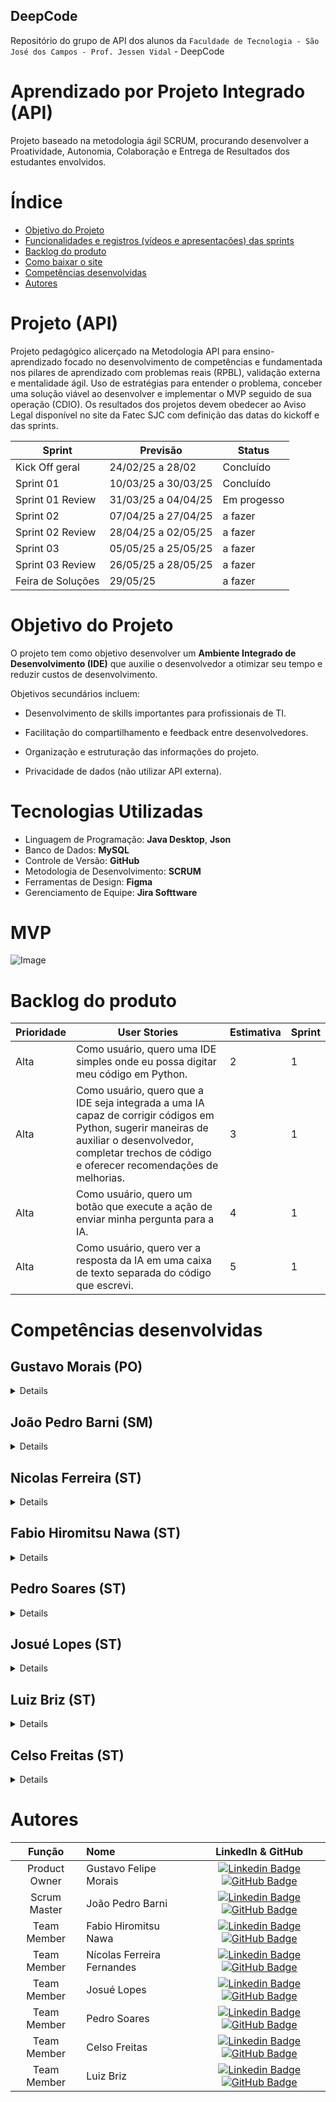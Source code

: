 ## DeepCode
Repositório do grupo de API dos alunos da `Faculdade de Tecnologia - São José dos Campos - Prof. Jessen Vidal` -  DeepCode

# Aprendizado por Projeto Integrado (API)

Projeto baseado na metodologia ágil SCRUM, procurando desenvolver a Proatividade, Autonomia, Colaboração e Entrega de Resultados dos estudantes envolvidos.

# Índice
* [Objetivo do Projeto](#objetivo-do-projeto)
* [Funcionalidades e registros (vídeos e apresentações) das sprints](#funcionalidades-e-registros-(vídeos-e-apresentações)-das-sprints)
* [Backlog do produto](#Backlog-do-produto)
* [Como baixar o site](#Como-baixar-o-site)
* [Competências desenvolvidas](#competências-desenvolvidas)
* [Autores](#autores)

# Projeto (API)
Projeto pedagógico alicerçado na Metodologia API para ensino-aprendizado focado no desenvolvimento de competências e fundamentada nos pilares de aprendizado com problemas reais (RPBL), validação externa e mentalidade ágil. Uso de estratégias para entender o problema, conceber uma solução viável ao desenvolver e implementar o MVP seguido de sua operação (CDIO). Os resultados dos projetos devem obedecer ao Aviso Legal disponível no site da Fatec SJC com definição das datas do kickoff e das sprints.

Sprint | Previsão | Status|
|------|--------|------|
|Kick Off geral | 24/02/25 a 28/02 | Concluído |
|Sprint 01 | 10/03/25 a 30/03/25 | Concluído |
|Sprint 01 Review | 31/03/25 a 04/04/25 | Em progesso |
|Sprint 02| 07/04/25 a 27/04/25 | a fazer  |
|Sprint 02 Review | 28/04/25 a 02/05/25 | a fazer  |
|Sprint 03| 05/05/25 a 25/05/25 | a fazer  |
|Sprint 03 Review | 26/05/25 a 28/05/25 | a fazer  |
|Feira de Soluções| 29/05/25 | a fazer  |

# Objetivo do Projeto
O projeto tem como objetivo desenvolver um **Ambiente Integrado de Desenvolvimento (IDE)** que auxilie o desenvolvedor a otimizar seu tempo e reduzir custos de desenvolvimento.

Objetivos secundários incluem:
- Desenvolvimento de skills importantes para profissionais de TI.
- Facilitação do compartilhamento e feedback entre desenvolvedores.
- Organização e estruturação das informações do projeto.


- Privacidade de dados (não utilizar API externa).

# Tecnologias Utilizadas
- Linguagem de Programação: **Java Desktop**, **Json**
- Banco de Dados: **MySQL**
- Controle de Versão: **GitHub**
- Metodologia de Desenvolvimento: **SCRUM**
- Ferramentas de Design: **Figma**
- Gerenciamento de Equipe: **Jira Softtware**

# MVP 

![Image](https://github.com/user-attachments/assets/b74d5ef4-5968-48a1-9348-42ac37b4f8d6)

# Backlog do produto

| Prioridade | User Stories | Estimativa | Sprint |
| --------- | ------------- | ---------- | ------ |
| Alta | Como usuário, quero uma IDE simples onde eu possa digitar meu código em Python. | 2 | 1 |
| Alta | Como usuário, quero que a IDE seja integrada a uma IA capaz de corrigir códigos em Python, sugerir maneiras de auxiliar o desenvolvedor, completar trechos de código e oferecer recomendações de melhorias. | 3 | 1 |
| Alta | Como usuário, quero um botão que execute a ação de enviar minha pergunta para a IA. | 4 | 1 |
| Alta | Como usuário, quero ver a resposta da IA em uma caixa de texto separada do código que escrevi. | 5 | 1 |

# Competências desenvolvidas

## Gustavo Morais (PO)
<details>

## Hard Skill (saber tecnológico)
<details>
<summary>Hard Skills desenvolvidas</summary>
  
| Tecnologia/Metodologia | Classificação |
| ---------------------- | ------------- |
| GitHub | ☆ ☆ ☆ ☆ ☆ ☆ ☆ ☆ ☆ ☆ |
| Gestão de Projetos | ☆ ☆ ☆ ☆ ☆ ☆ ☆ ☆ ☆ ☆ |
| Scrum Master | ☆ ☆ ☆ ☆ ☆ ☆ ☆ ☆ ☆ ☆ |
| Product Owner | ☆ ☆ ☆ ☆ ☆ ☆ ☆ ☆ ☆ ☆ |
| Markdown | ☆ ☆ ☆ ☆ ☆ ☆ ☆ ☆ ☆ ☆ |
| Git Projects | ☆ ☆ ☆ ☆ ☆ ☆ ☆ ☆ ☆ ☆ |
| HTML | ☆ ☆ ☆ ☆ ☆ ☆ ☆ ☆ ☆ ☆ |
| CSS | ☆ ☆ ☆ ☆ ☆ ☆ ☆ ☆ ☆ ☆ |
| Jira | ☆ ☆ ☆ ☆ ☆ ☆ ☆ ☆ ☆ ☆ |
| Figma | ☆ ☆ ☆ ☆ ☆ ☆ ☆ ☆ ☆ ☆ |
 
</details>

## Soft Skill (saber comportamental)
<details>
<summary>Soft Skills desenvolvidas</summary>

| Habilidades | Classificação |
| ---------------------- | ------------- |
| Colaboração | ☆ ☆ ☆ ☆ ☆ ☆ ☆ ☆ ☆ ☆ |
| Proatividade| ☆ ☆ ☆ ☆ ☆ ☆ ☆ ☆ ☆ ☆ |
| Pensamento Crítico | ☆ ☆ ☆ ☆ ☆ ☆ ☆ ☆ ☆ ☆ |
| Gerenciamento de Tempo | ☆ ☆ ☆ ☆ ☆ ☆ ☆ ☆ ☆ ☆ |
| Adaptabilidade | ☆ ☆ ☆ ☆ ☆ ☆ ☆ ☆ ☆ ☆ |
| Resiliência | ☆ ☆ ☆ ☆ ☆ ☆ ☆ ☆ ☆ ☆ |
| Comunicação | ☆ ☆ ☆ ☆ ☆ ☆ ☆ ☆ ☆ ☆ |


</details>

</details>

## João Pedro Barni (SM)
<details>

## Hard Skill (saber tecnológico)
<details>
<summary>Hard Skills desenvolvidas</summary>
  
| Tecnologia/Metodologia | Classificação |
| ---------------------- | ------------- |
| GitHub | ☆ ☆ ☆ ☆ ☆ ☆ ☆ ☆ ☆ ☆ |
| Gestão de Projetos | ☆ ☆ ☆ ☆ ☆ ☆ ☆ ☆ ☆ ☆ |
| Scrum Master | ☆ ☆ ☆ ☆ ☆ ☆ ☆ ☆ ☆ ☆ |
| Product Owner | ☆ ☆ ☆ ☆ ☆ ☆ ☆ ☆ ☆ ☆ |
| Markdown | ☆ ☆ ☆ ☆ ☆ ☆ ☆ ☆ ☆ ☆ |
| Git Projects | ☆ ☆ ☆ ☆ ☆ ☆ ☆ ☆ ☆ ☆ |
| HTML | ☆ ☆ ☆ ☆ ☆ ☆ ☆ ☆ ☆ ☆ |
| CSS | ☆ ☆ ☆ ☆ ☆ ☆ ☆ ☆ ☆ ☆ |
| Jira | ☆ ☆ ☆ ☆ ☆ ☆ ☆ ☆ ☆ ☆ |
| Figma | ☆ ☆ ☆ ☆ ☆ ☆ ☆ ☆ ☆ ☆ |
 
</details>

## Soft Skill (saber comportamental)
<details>
<summary>Soft Skills desenvolvidas</summary>

| Habilidades | Classificação |
| ---------------------- | ------------- |
| Colaboração | ☆ ☆ ☆ ☆ ☆ ☆ ☆ ☆ ☆ ☆ |
| Proatividade| ☆ ☆ ☆ ☆ ☆ ☆ ☆ ☆ ☆ ☆ |
| Pensamento Crítico | ☆ ☆ ☆ ☆ ☆ ☆ ☆ ☆ ☆ ☆ |
| Gerenciamento de Tempo | ☆ ☆ ☆ ☆ ☆ ☆ ☆ ☆ ☆ ☆ |
| Adaptabilidade | ☆ ☆ ☆ ☆ ☆ ☆ ☆ ☆ ☆ ☆ |
| Resiliência | ☆ ☆ ☆ ☆ ☆ ☆ ☆ ☆ ☆ ☆ |

</details>

</details>

## Nicolas Ferreira (ST)
<details>

## Hard Skill (saber tecnológico)
<details>
<summary>Hard Skills desenvolvidas</summary>
  
| Tecnologia/Metodologia | Classificação |
| ---------------------- | ------------- |
| GitHub | ☆ ☆ ☆ ☆ ☆ ☆ ☆ ☆ ☆ ☆ |
| Gestão de Projetos | ☆ ☆ ☆ ☆ ☆ ☆ ☆ ☆ ☆ ☆ |
| Scrum Master | ☆ ☆ ☆ ☆ ☆ ☆ ☆ ☆ ☆ ☆ |
| Product Owner | ☆ ☆ ☆ ☆ ☆ ☆ ☆ ☆ ☆ ☆ |
| Markdown | ☆ ☆ ☆ ☆ ☆ ☆ ☆ ☆ ☆ ☆ |
| Git Projects | ☆ ☆ ☆ ☆ ☆ ☆ ☆ ☆ ☆ ☆ |
| HTML | ☆ ☆ ☆ ☆ ☆ ☆ ☆ ☆ ☆ ☆ |
| CSS | ☆ ☆ ☆ ☆ ☆ ☆ ☆ ☆ ☆ ☆ |
| Jira | ☆ ☆ ☆ ☆ ☆ ☆ ☆ ☆ ☆ ☆ |
| Figma | ☆ ☆ ☆ ☆ ☆ ☆ ☆ ☆ ☆ ☆ |
 
</details>

## Soft Skill (saber comportamental)
<details>
<summary>Soft Skills desenvolvidas</summary>

| Habilidades | Classificação |
| ---------------------- | ------------- |
| Colaboração | ☆ ☆ ☆ ☆ ☆ ☆ ☆ ☆ ☆ ☆ |
| Proatividade| ☆ ☆ ☆ ☆ ☆ ☆ ☆ ☆ ☆ ☆ |
| Pensamento Crítico | ☆ ☆ ☆ ☆ ☆ ☆ ☆ ☆ ☆ ☆ |
| Gerenciamento de Tempo | ☆ ☆ ☆ ☆ ☆ ☆ ☆ ☆ ☆ ☆ |
| Adaptabilidade | ☆ ☆ ☆ ☆ ☆ ☆ ☆ ☆ ☆ ☆ |
| Resiliência | ☆ ☆ ☆ ☆ ☆ ☆ ☆ ☆ ☆ ☆ |

</details>

</details>


## Fabio Hiromitsu Nawa (ST)
<details>

## Hard Skill (saber tecnológico)
<details>
<summary>Hard Skills desenvolvidas</summary>
  
| Tecnologia/Metodologia | Classificação |
| ---------------------- | ------------- |
| GitHub | ☆ ☆ ☆ ☆ ☆ ☆ ☆ ☆ ☆ ☆ |
| Gestão de Projetos | ☆ ☆ ☆ ☆ ☆ ☆ ☆ ☆ ☆ ☆ |
| Scrum Master | ☆ ☆ ☆ ☆ ☆ ☆ ☆ ☆ ☆ ☆ |
| Product Owner | ☆ ☆ ☆ ☆ ☆ ☆ ☆ ☆ ☆ ☆ |
| Markdown | ☆ ☆ ☆ ☆ ☆ ☆ ☆ ☆ ☆ ☆ |
| Git Projects | ☆ ☆ ☆ ☆ ☆ ☆ ☆ ☆ ☆ ☆ |
| HTML | ☆ ☆ ☆ ☆ ☆ ☆ ☆ ☆ ☆ ☆ |
| CSS | ☆ ☆ ☆ ☆ ☆ ☆ ☆ ☆ ☆ ☆ |
| Jira | ☆ ☆ ☆ ☆ ☆ ☆ ☆ ☆ ☆ ☆ |
| Figma | ☆ ☆ ☆ ☆ ☆ ☆ ☆ ☆ ☆ ☆ |
 
</details>

## Soft Skill (saber comportamental)
<details>
<summary>Soft Skills desenvolvidas</summary>

| Habilidades | Classificação |
| ---------------------- | ------------- |
| Colaboração | ☆ ☆ ☆ ☆ ☆ ☆ ☆ ☆ ☆ ☆ |
| Proatividade| ☆ ☆ ☆ ☆ ☆ ☆ ☆ ☆ ☆ ☆ |
| Pensamento Crítico | ☆ ☆ ☆ ☆ ☆ ☆ ☆ ☆ ☆ ☆ |
| Gerenciamento de Tempo | ☆ ☆ ☆ ☆ ☆ ☆ ☆ ☆ ☆ ☆ |
| Adaptabilidade | ☆ ☆ ☆ ☆ ☆ ☆ ☆ ☆ ☆ ☆ |
| Resiliência | ☆ ☆ ☆ ☆ ☆ ☆ ☆ ☆ ☆ ☆ |

</details>

</details>


## Pedro Soares (ST)
<details>

## Hard Skill (saber tecnológico)
<details>
<summary>Hard Skills desenvolvidas</summary>
  
| Tecnologia/Metodologia | Classificação |
| ---------------------- | ------------- |
| GitHub | ☆ ☆ ☆ ☆ ☆ ☆ ☆ ☆ ☆ ☆ |
| Gestão de Projetos | ☆ ☆ ☆ ☆ ☆ ☆ ☆ ☆ ☆ ☆ |
| Scrum Master | ☆ ☆ ☆ ☆ ☆ ☆ ☆ ☆ ☆ ☆ |
| Product Owner | ☆ ☆ ☆ ☆ ☆ ☆ ☆ ☆ ☆ ☆ |
| Markdown | ☆ ☆ ☆ ☆ ☆ ☆ ☆ ☆ ☆ ☆ |
| Git Projects | ☆ ☆ ☆ ☆ ☆ ☆ ☆ ☆ ☆ ☆ |
| HTML | ☆ ☆ ☆ ☆ ☆ ☆ ☆ ☆ ☆ ☆ |
| CSS | ☆ ☆ ☆ ☆ ☆ ☆ ☆ ☆ ☆ ☆ |
| Jira | ☆ ☆ ☆ ☆ ☆ ☆ ☆ ☆ ☆ ☆ |
| Figma | ☆ ☆ ☆ ☆ ☆ ☆ ☆ ☆ ☆ ☆ |
 
</details>

## Soft Skill (saber comportamental)
<details>
<summary>Soft Skills desenvolvidas</summary>

| Habilidades | Classificação |
| ---------------------- | ------------- |
| Colaboração | ☆ ☆ ☆ ☆ ☆ ☆ ☆ ☆ ☆ ☆ |
| Proatividade| ☆ ☆ ☆ ☆ ☆ ☆ ☆ ☆ ☆ ☆ |
| Pensamento Crítico | ☆ ☆ ☆ ☆ ☆ ☆ ☆ ☆ ☆ ☆ |
| Gerenciamento de Tempo | ☆ ☆ ☆ ☆ ☆ ☆ ☆ ☆ ☆ ☆ |
| Adaptabilidade | ☆ ☆ ☆ ☆ ☆ ☆ ☆ ☆ ☆ ☆ |
| Resiliência | ☆ ☆ ☆ ☆ ☆ ☆ ☆ ☆ ☆ ☆ |

</details>

</details>

## Josué Lopes (ST)
<details>

## Hard Skill (saber tecnológico)
<details>
<summary>Hard Skills desenvolvidas</summary>
  
| Tecnologia/Metodologia | Classificação |
| ---------------------- | ------------- |
| GitHub | ☆ ☆ ☆ ☆ ☆ ☆ ☆ ☆ ☆ ☆ |
| Gestão de Projetos | ☆ ☆ ☆ ☆ ☆ ☆ ☆ ☆ ☆ ☆ |
| Scrum Master | ☆ ☆ ☆ ☆ ☆ ☆ ☆ ☆ ☆ ☆ |
| Product Owner | ☆ ☆ ☆ ☆ ☆ ☆ ☆ ☆ ☆ ☆ |
| Markdown | ☆ ☆ ☆ ☆ ☆ ☆ ☆ ☆ ☆ ☆ |
| Git Projects | ☆ ☆ ☆ ☆ ☆ ☆ ☆ ☆ ☆ ☆ |
| HTML | ☆ ☆ ☆ ☆ ☆ ☆ ☆ ☆ ☆ ☆ |
| CSS | ☆ ☆ ☆ ☆ ☆ ☆ ☆ ☆ ☆ ☆ |
| Jira | ☆ ☆ ☆ ☆ ☆ ☆ ☆ ☆ ☆ ☆ |
| Figma | ☆ ☆ ☆ ☆ ☆ ☆ ☆ ☆ ☆ ☆ |
 
</details>

## Soft Skill (saber comportamental)
<details>
<summary>Soft Skills desenvolvidas</summary>

| Habilidades | Classificação |
| ---------------------- | ------------- |
| Colaboração | ☆ ☆ ☆ ☆ ☆ ☆ ☆ ☆ ☆ ☆ |
| Proatividade| ☆ ☆ ☆ ☆ ☆ ☆ ☆ ☆ ☆ ☆ |
| Pensamento Crítico | ☆ ☆ ☆ ☆ ☆ ☆ ☆ ☆ ☆ ☆ |
| Gerenciamento de Tempo | ☆ ☆ ☆ ☆ ☆ ☆ ☆ ☆ ☆ ☆ |
| Adaptabilidade | ☆ ☆ ☆ ☆ ☆ ☆ ☆ ☆ ☆ ☆ |
| Resiliência | ☆ ☆ ☆ ☆ ☆ ☆ ☆ ☆ ☆ ☆ |

</details>

</details>

## Luiz Briz (ST)
<details>

## Hard Skill (saber tecnológico)
<details>
<summary>Hard Skills desenvolvidas</summary>
  
| Tecnologia/Metodologia | Classificação |
| ---------------------- | ------------- |
| GitHub | ☆ ☆ ☆ ☆ ☆ ☆ ☆ ☆ ☆ ☆ |
| Gestão de Projetos | ☆ ☆ ☆ ☆ ☆ ☆ ☆ ☆ ☆ ☆ |
| Scrum Master | ☆ ☆ ☆ ☆ ☆ ☆ ☆ ☆ ☆ ☆ |
| Product Owner | ☆ ☆ ☆ ☆ ☆ ☆ ☆ ☆ ☆ ☆ |
| Markdown | ☆ ☆ ☆ ☆ ☆ ☆ ☆ ☆ ☆ ☆ |
| Git Projects | ☆ ☆ ☆ ☆ ☆ ☆ ☆ ☆ ☆ ☆ |
| HTML | ☆ ☆ ☆ ☆ ☆ ☆ ☆ ☆ ☆ ☆ |
| CSS | ☆ ☆ ☆ ☆ ☆ ☆ ☆ ☆ ☆ ☆ |
| Jira | ☆ ☆ ☆ ☆ ☆ ☆ ☆ ☆ ☆ ☆ |
| Figma | ☆ ☆ ☆ ☆ ☆ ☆ ☆ ☆ ☆ ☆ |
 
</details>

## Soft Skill (saber comportamental)
<details>
<summary>Soft Skills desenvolvidas</summary>

| Habilidades | Classificação |
| ---------------------- | ------------- |
| Colaboração | ☆ ☆ ☆ ☆ ☆ ☆ ☆ ☆ ☆ ☆ |
| Proatividade| ☆ ☆ ☆ ☆ ☆ ☆ ☆ ☆ ☆ ☆ |
| Pensamento Crítico | ☆ ☆ ☆ ☆ ☆ ☆ ☆ ☆ ☆ ☆ |
| Gerenciamento de Tempo | ☆ ☆ ☆ ☆ ☆ ☆ ☆ ☆ ☆ ☆ |
| Adaptabilidade | ☆ ☆ ☆ ☆ ☆ ☆ ☆ ☆ ☆ ☆ |
| Resiliência | ☆ ☆ ☆ ☆ ☆ ☆ ☆ ☆ ☆ ☆ |

</details>

</details>

## Celso Freitas (ST)
<details>

## Hard Skill (saber tecnológico)
<details>
<summary>Hard Skills desenvolvidas</summary>
  
| Tecnologia/Metodologia | Classificação |
| ---------------------- | ------------- |
| GitHub | ☆ ☆ ☆ ☆ ☆ ☆ ☆ ☆ ☆ ☆ |
| Gestão de Projetos | ☆ ☆ ☆ ☆ ☆ ☆ ☆ ☆ ☆ ☆ |
| Scrum Master | ☆ ☆ ☆ ☆ ☆ ☆ ☆ ☆ ☆ ☆ |
| Product Owner | ☆ ☆ ☆ ☆ ☆ ☆ ☆ ☆ ☆ ☆ |
| Markdown | ☆ ☆ ☆ ☆ ☆ ☆ ☆ ☆ ☆ ☆ |
| Git Projects | ☆ ☆ ☆ ☆ ☆ ☆ ☆ ☆ ☆ ☆ |
| HTML | ☆ ☆ ☆ ☆ ☆ ☆ ☆ ☆ ☆ ☆ |
| CSS | ☆ ☆ ☆ ☆ ☆ ☆ ☆ ☆ ☆ ☆ |
| Jira | ☆ ☆ ☆ ☆ ☆ ☆ ☆ ☆ ☆ ☆ |
| Figma | ☆ ☆ ☆ ☆ ☆ ☆ ☆ ☆ ☆ ☆ |
 
</details>

## Soft Skill (saber comportamental)
<details>
<summary>Soft Skills desenvolvidas</summary>

| Habilidades | Classificação |
| ---------------------- | ------------- |
| Colaboração | ☆ ☆ ☆ ☆ ☆ ☆ ☆ ☆ ☆ ☆ |
| Proatividade| ☆ ☆ ☆ ☆ ☆ ☆ ☆ ☆ ☆ ☆ |
| Pensamento Crítico | ☆ ☆ ☆ ☆ ☆ ☆ ☆ ☆ ☆ ☆ |
| Gerenciamento de Tempo | ☆ ☆ ☆ ☆ ☆ ☆ ☆ ☆ ☆ ☆ |
| Adaptabilidade | ☆ ☆ ☆ ☆ ☆ ☆ ☆ ☆ ☆ ☆ |
| Resiliência | ☆ ☆ ☆ ☆ ☆ ☆ ☆ ☆ ☆ ☆ |

</details>

</details>

# Autores
|    Função     | Nome                                  |                                                                                                                                                      LinkedIn & GitHub                                                                                                                                                      |
| :-----------: | :------------------------------------ | :-------------------------------------------------------------------------------------------------------------------------------------------------------------------------------------------------------------------------------------------------------------------------------------------------------------------------: |
| Product Owner | Gustavo Felipe Morais |      [![Linkedin Badge](https://img.shields.io/badge/Linkedin-blue?style=flat-square&logo=Linkedin&logoColor=white)](https://www.linkedin.com/in/gustavo-felipe-morais-a6517b327/) [![GitHub Badge](https://img.shields.io/badge/GitHub-111217?style=flat-square&logo=github&logoColor=white)](https://github.com/gutibrk74) |
| Scrum Master  | João Pedro Barni |         [![Linkedin Badge](https://img.shields.io/badge/Linkedin-blue?style=flat-square&logo=Linkedin&logoColor=white)](https://www.linkedin.com/in/joao-pedro-barni-lima/) [![GitHub Badge](https://img.shields.io/badge/GitHub-111217?style=flat-square&logo=github&logoColor=white)](https://github.com/Barni-i) |
| Team Member   | Fabio Hiromitsu Nawa |     [![Linkedin Badge](https://img.shields.io/badge/Linkedin-blue?style=flat-square&logo=Linkedin&logoColor=white)](https://www.linkedin.com/in/f%C3%A1biohnawa/) [![GitHub Badge](https://img.shields.io/badge/GitHub-111217?style=flat-square&logo=github&logoColor=white)](https://github.com/TechSDW) |
|  Team Member  | Nícolas Ferreira Fernandes |         [![Linkedin Badge](https://img.shields.io/badge/Linkedin-blue?style=flat-square&logo=Linkedin&logoColor=white)](https://www.linkedin.com/in/nicolas-ferreira-fernandes/) [![GitHub Badge](https://img.shields.io/badge/GitHub-111217?style=flat-square&logo=github&logoColor=white)](https://github.com/nicolasffe) |
|  Team Member  | Josué Lopes |   [![Linkedin Badge](https://img.shields.io/badge/Linkedin-blue?style=flat-square&logo=Linkedin&logoColor=white)](<!--Coloca seu Linkedin aqui --!>) [![GitHub Badge](https://img.shields.io/badge/GitHub-111217?style=flat-square&logo=github&logoColor=white)](<!--Coloca seu Github aqui--!>) |
|  Team Member  | Pedro Soares |           [![Linkedin Badge](https://img.shields.io/badge/Linkedin-blue?style=flat-square&logo=Linkedin&logoColor=white)](https://www.linkedin.com/in/pedro-soares-276206292/?utm_source=share&utm_campaign=share_via&utm_content=profile&utm_medium=ios_app) [![GitHub Badge](https://img.shields.io/badge/GitHub-111217?style=flat-square&logo=github&logoColor=white)](https://github.com/pdrsoares) |
|  Team Member  | Celso Freitas |           [![Linkedin Badge](https://img.shields.io/badge/Linkedin-blue?style=flat-square&logo=Linkedin&logoColor=white)](https://www.linkedin.com/in/celso-moreira-freitas-957832222/) [![GitHub Badge](https://img.shields.io/badge/GitHub-111217?style=flat-square&logo=github&logoColor=white)](https://github.com/yCels) |
| Team Member   | Luiz Briz |         [![Linkedin Badge](https://img.shields.io/badge/Linkedin-blue?style=flat-square&logo=Linkedin&logoColor=white)](https://www.linkedin.com/in/luiz-briz-15225b303/) [![GitHub Badge](https://img.shields.io/badge/GitHub-111217?style=flat-square&logo=github&logoColor=white)](https://github.com/HerrBriz) |
